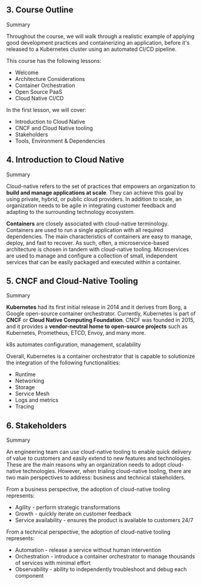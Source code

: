 
## 3. Course Outline

Summary

Throughout the course, we will walk through a realistic example of applying good development practices and containerizing an application, before it's released to a Kubernetes cluster using an automated CI/CD pipeline.

This course has the following lessons:

- Welcome
- Architecture Considerations
- Container Orchestration
- Open Source PaaS
- Cloud Native CI/CD 

In the first lesson, we will cover:

- Introduction to Cloud Native
- CNCF and Cloud Native tooling
- Stakeholders
- Tools, Environment & Dependencies

## 4. Introduction to Cloud Native
Summary

Cloud-native refers to the set of practices that empowers an organization to **build and manage applications at scale**. They can achieve this goal by using private, hybrid, or public cloud providers. In addition to scale, an organization needs to be agile in integrating customer feedback and adapting to the surrounding technology ecosystem.

**Containers** are closely associated with cloud-native terminology. Containers are used to run a single application with all required dependencies. The main characteristics of containers are easy to manage, deploy, and fast to recover. As such, often, a microservice-based architecture is chosen in tandem with cloud-native tooling. Microservices are used to manage and configure a collection of small, independent services that can be easily packaged and executed within a container.

## 5. CNCF and Cloud-Native Tooling
Summary

**Kubernetes** had its first initial release in 2014 and it derives from Borg, a Google open-source container orchestrator. Currently, Kubernetes is part of **CNCF** or **Cloud Native Computing Foundation**. CNCF was founded in 2015, and it provides a **vendor-neutral home to open-source projects** such as Kubernetes, Prometheus, ETCD, Envoy, and many more.

k8s automates configuration, management, scalability

Overall, Kubernetes is a container orchestrator that is capable to solutionize the integration of the following functionalities:

- Runtime
- Networking
- Storage
- Service Mesh
- Logs and metrics
- Tracing

## 6. Stakeholders
Summary

An engineering team can use cloud-native tooling to enable quick delivery of value to customers and easily extend to new features and technologies. These are the main reasons why an organization needs to adopt cloud-native technologies. However, when trialing cloud-native tooling, there are two main perspectives to address: business and technical stakeholders.

From a business perspective, the adoption of cloud-native tooling represents:

- Agility - perform strategic transformations
- Growth - quickly iterate on customer feedback
- Service availability - ensures the product is available to customers 24/7

From a technical perspective, the adoption of cloud-native tooling represents:

- Automation - release a service without human intervention
- Orchestration - introduce a container orchestrator to manage thousands of services with minimal effort
- Observability - ability to independently troubleshoot and debug each component

